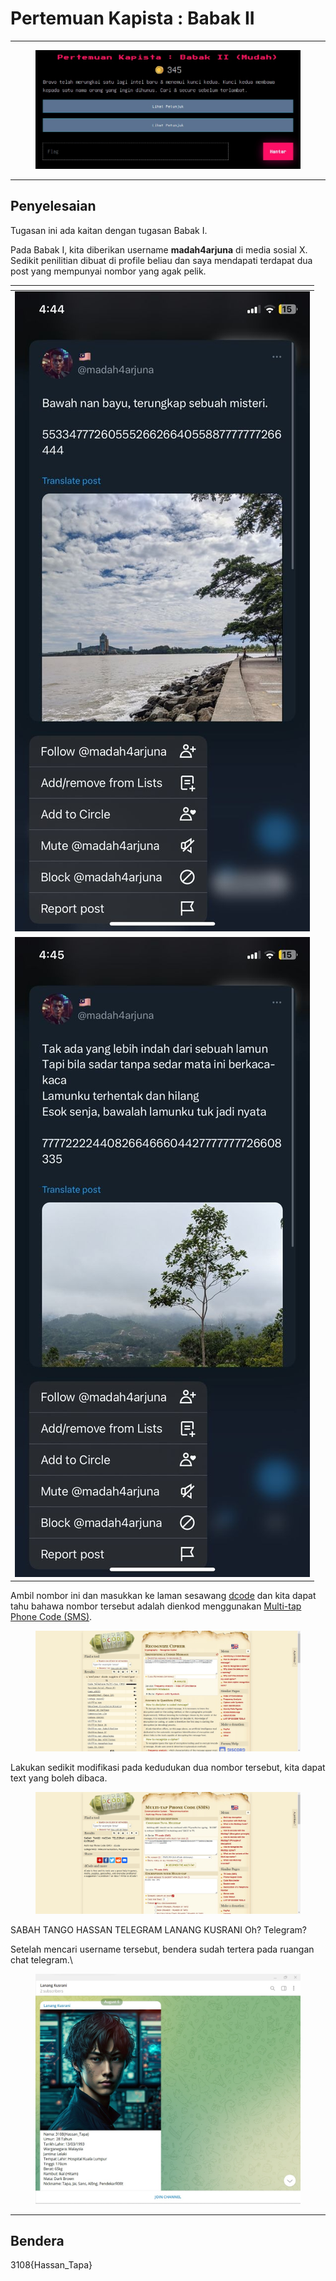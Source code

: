 # Pertemuan Kapista : Babak II

***

<figure><img src="../../../../.gitbook/assets/image (17).png" alt=""><figcaption></figcaption></figure>

***

## Penyelesaian

Tugasan ini ada kaitan dengan tugasan Babak I.

Pada Babak I, kita diberikan username **madah4arjuna** di media sosial X. Sedikit penilitian dibuat di profile beliau dan saya mendapati terdapat dua post yang mempunyai nombor yang agak pelik.



<table data-view="cards"><thead><tr><th></th></tr></thead><tbody><tr><td><img src="../../../../.gitbook/assets/image (19).png" alt="" data-size="original"></td></tr><tr><td><img src="../../../../.gitbook/assets/image (18).png" alt="" data-size="original"></td></tr></tbody></table>

Ambil nombor ini dan masukkan ke laman sesawang [dcode](https://www.dcode.fr/) dan kita dapat tahu bahawa nombor tersebut adalah dienkod menggunakan [Multi-tap Phone Code (SMS)](https://en.wikipedia.org/wiki/Multi-tap).

<figure><img src="../../../../.gitbook/assets/image (20).png" alt=""><figcaption></figcaption></figure>

Lakukan sedikit modifikasi pada kedudukan dua nombor tersebut, kita dapat text yang boleh dibaca.

<figure><img src="../../../../.gitbook/assets/image (21).png" alt=""><figcaption></figcaption></figure>

SABAH TANGO HASSAN TELEGRAM LANANG KUSRANI Oh? Telegram?

Setelah mencari username tersebut, bendera sudah tertera pada ruangan chat telegram.\


<figure><img src="../../../../.gitbook/assets/image (22).png" alt=""><figcaption></figcaption></figure>

***

## Bendera

3108{Hassan\_Tapa}
